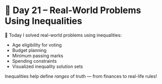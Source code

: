 # 📘 Day 21 – Real-World Problems Using Inequalities

🧠 Today I solved real-world problems using inequalities:
- Age eligibility for voting
- Budget planning
- Minimum passing marks
- Spending constraints
- Visualized inequality solution sets

Inequalities help define *ranges* of truth — from finances to real-life rules!